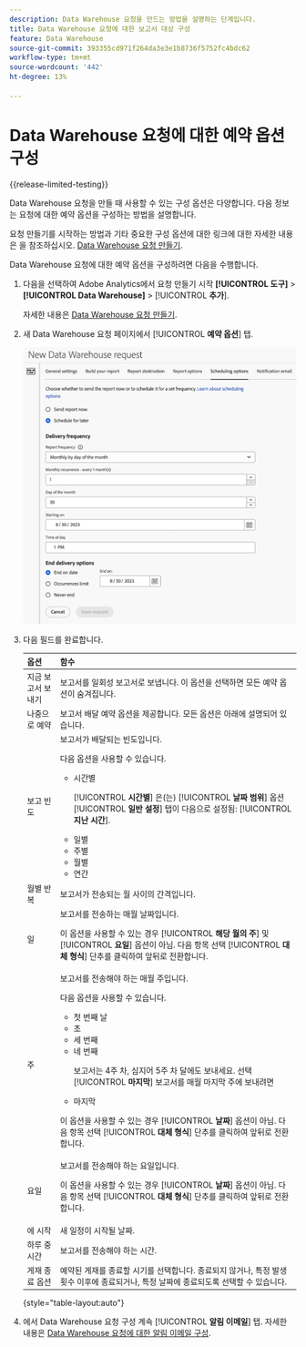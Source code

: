 ```yaml
---
description: Data Warehouse 요청을 만드는 방법을 설명하는 단계입니다.
title: Data Warehouse 요청에 대한 보고서 대상 구성
feature: Data Warehouse
source-git-commit: 393355cd971f264da3e3e1b8736f5752fc4bdc62
workflow-type: tm+mt
source-wordcount: '442'
ht-degree: 13%

---
```


# Data Warehouse 요청에 대한 예약 옵션 구성

{{release-limited-testing}}

Data Warehouse 요청을 만들 때 사용할 수 있는 구성 옵션은 다양합니다. 다음 정보는 요청에 대한 예약 옵션을 구성하는 방법을 설명합니다.

요청 만들기를 시작하는 방법과 기타 중요한 구성 옵션에 대한 링크에 대한 자세한 내용은 을 참조하십시오. [Data Warehouse 요청 만들기](/help/export/data-warehouse/create-request/t-dw-create-request.md).

Data Warehouse 요청에 대한 예약 옵션을 구성하려면 다음을 수행합니다.

1. 다음을 선택하여 Adobe Analytics에서 요청 만들기 시작 **[!UICONTROL 도구]** > **[!UICONTROL Data Warehouse]** > [!UICONTROL **추가**].

   자세한 내용은 [Data Warehouse 요청 만들기](/help/export/data-warehouse/create-request/t-dw-create-request.md).

1. 새 Data Warehouse 요청 페이지에서 [!UICONTROL **예약 옵션**] 탭.

   ![보고서 대상 탭](assets/dw-scheduling-options.png) <!-- update screenshot -->

1. 다음 필드를 완료합니다. 

   | 옵션 | 함수 |
   |---------|----------|
   | 지금 보고서 보내기 | 보고서를 일회성 보고서로 보냅니다. 이 옵션을 선택하면 모든 예약 옵션이 숨겨집니다. |
   | 나중으로 예약 | 보고서 배달 예약 옵션을 제공합니다. 모든 옵션은 아래에 설명되어 있습니다. |
   | 보고 빈도 | 보고서가 배달되는 빈도입니다. <p>다음 옵션을 사용할 수 있습니다.</p><ul><li>시간별</li><p>[!UICONTROL **시간별**] 은(는) [!UICONTROL **날짜 범위**] 옵션 [!UICONTROL **일반 설정**] 탭이 다음으로 설정됨: [!UICONTROL **지난 시간**].</p><li>일별</li><li>주별</li><li>월별</li><li>연간</li></ul>  <!-- Is this valid? Was in the old docs: "To schedule Data Warehouse requests for Daily, Weekly, Monthly, or Yearly, make sure *Preset* is correctly selected" --> |
   | 월별 반복 | 보고서가 전송되는 월 사이의 간격입니다. |
   | 일 | 보고서를 전송하는 매월 날짜입니다.<p>이 옵션을 사용할 수 있는 경우 [!UICONTROL **해당 월의 주**] 및 [!UICONTROL **요일**] 옵션이 아님. 다음 항목 선택 [!UICONTROL **대체 형식**] 단추를 클릭하여 앞뒤로 전환합니다. </p> |
   | 주 | 보고서를 전송해야 하는 매월 주입니다. <p>다음 옵션을 사용할 수 있습니다.</p><ul><li>첫 번째 날</li><li>초</li><li>세 번째</li><li>네 번째</li><p>보고서는 4주 차, 심지어 5주 차 달에도 보내세요. 선택 [!UICONTROL **마지막**] 보고서를 매월 마지막 주에 보내려면</p><li>마지막</li></ul><p>이 옵션을 사용할 수 있는 경우 [!UICONTROL **날짜**] 옵션이 아님. 다음 항목 선택 [!UICONTROL **대체 형식**] 단추를 클릭하여 앞뒤로 전환합니다. </p> |
   | 요일 | 보고서를 전송해야 하는 요일입니다. <p>이 옵션을 사용할 수 있는 경우 [!UICONTROL **날짜**] 옵션이 아님. 다음 항목 선택 [!UICONTROL **대체 형식**] 단추를 클릭하여 앞뒤로 전환합니다. </p> |
   | 에 시작 | 새 일정이 시작될 날짜. |
   | 하루 중 시간 | 보고서를 전송해야 하는 시간. |
   | 게재 종료 옵션 | 예약된 게재를 종료할 시기를 선택합니다. 종료되지 않거나, 특정 발생 횟수 이후에 종료되거나, 특정 날짜에 종료되도록 선택할 수 있습니다. |

   {style="table-layout:auto"}

1. 에서 Data Warehouse 요청 구성 계속 [!UICONTROL **알림 이메일**] 탭. 자세한 내용은 [Data Warehouse 요청에 대한 알림 이메일 구성](/help/export/data-warehouse/create-request/dw-request-email.md).

